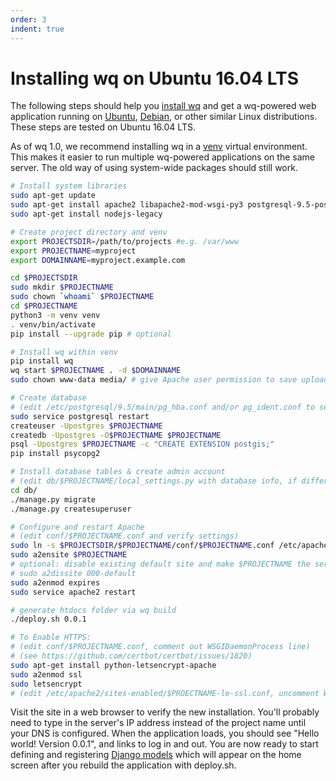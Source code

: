 ```yaml
---
order: 3
indent: true
---
```


Installing wq on Ubuntu 16.04 LTS
=================================

The following steps should help you [install wq] and get a wq-powered web application running on [Ubuntu], [Debian], or other similar Linux distributions.   These steps are tested on Ubuntu 16.04 LTS.

As of wq 1.0, we recommend installing wq in a [venv] virtual environment.  This makes it easier to run multiple wq-powered applications on the same server.  The old way of using system-wide packages should still work.

```bash
# Install system libraries
sudo apt-get update
sudo apt-get install apache2 libapache2-mod-wsgi-py3 postgresql-9.5-postgis-2.2 python3-venv
sudo apt-get install nodejs-legacy

# Create project directory and venv
export PROJECTSDIR=/path/to/projects #e.g. /var/www
export PROJECTNAME=myproject
export DOMAINNAME=myproject.example.com

cd $PROJECTSDIR
sudo mkdir $PROJECTNAME
sudo chown `whoami` $PROJECTNAME
cd $PROJECTNAME
python3 -m venv venv
. venv/bin/activate
pip install --upgrade pip # optional

# Install wq within venv
pip install wq
wq start $PROJECTNAME . -d $DOMAINNAME
sudo chown www-data media/ # give Apache user permission to save uploads

# Create database
# (edit /etc/postgresql/9.5/main/pg_hba.conf and/or pg_ident.conf to set permissions)
sudo service postgresql restart
createuser -Upostgres $PROJECTNAME
createdb -Upostgres -O$PROJECTNAME $PROJECTNAME
psql -Upostgres $PROJECTNAME -c "CREATE EXTENSION postgis;"
pip install psycopg2

# Install database tables & create admin account
# (edit db/$PROJECTNAME/local_settings.py with database info, if different than above)
cd db/
./manage.py migrate
./manage.py createsuperuser

# Configure and restart Apache
# (edit conf/$PROJECTNAME.conf and verify settings)
sudo ln -s $PROJECTSDIR/$PROJECTNAME/conf/$PROJECTNAME.conf /etc/apache2/sites-available/
sudo a2ensite $PROJECTNAME
# optional: disable existing default site and make $PROJECTNAME the server default
# sudo a2dissite 000-default
sudo a2enmod expires
sudo service apache2 restart

# generate htdocs folder via wq build
./deploy.sh 0.0.1

# To Enable HTTPS:
# (edit conf/$PROJECTNAME.conf, comment out WSGIDaemonProcess line)
# (see https://github.com/certbot/certbot/issues/1820)
sudo apt-get install python-letsencrypt-apache
sudo a2enmod ssl
sudo letsencrypt
# (edit /etc/apache2/sites-enabled/$PROECTNAME-le-ssl.conf, uncomment WSGIDaemonProcess line)
```

Visit the site in a web browser to verify the new installation.  You'll probably need to type in the server's IP address instead of the project name until your DNS is configured.  When the application loads, you should see "Hello world! Version 0.0.1", and links to log in and out.  You are now ready to start defining and registering [Django models] which will appear on the home screen after you rebuild the application with deploy.sh.

[install wq]: https://wq.io/docs/setup
[Ubuntu]: http://www.ubuntu.com/
[Debian]: https://www.debian.org/
[venv]: https://docs.python.org/3/library/venv.html
[Django models]: https://wq.io/docs/data-model
